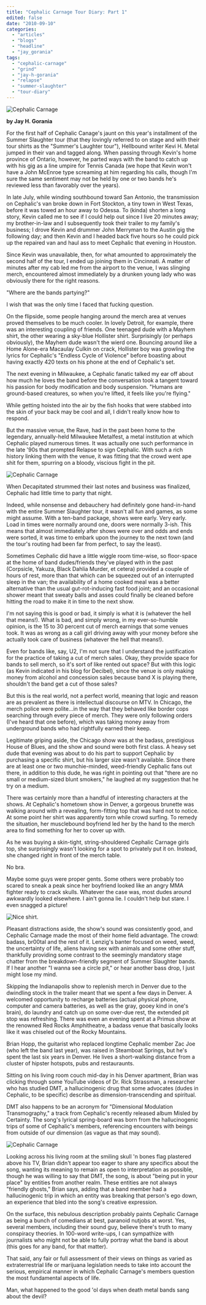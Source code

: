 ```yaml
---
title: "Cephalic Carnage Tour Diary: Part 1"
edited: false
date: "2010-09-10"
categories:
  - "articles"
  - "blogs"
  - "headline"
  - "jay_gorania"
tags:
  - "cephalic-carnage"
  - "grind"
  - "jay-h-gorania"
  - "relapse"
  - "summer-slaughter"
  - "tour-diary"
---
```


![](http://www.hellbound.ca/wp-content/uploads/2010/09/head.jpg "Cephalic Carnage")

**by Jay H. Gorania**

For the first half of Cephalic Canage's jaunt on this year's installment of the Summer Slaughter tour (that they lovingly referred to on stage and with their tour shirts as the "Summer's Laughter tour"), Hellbound writer Kevi H. Metal jumped in their van and tagged along. When passing through Kevin's home province of Ontario, however, he parted ways with the band to catch up with his gig as a line umpire for Tennis Canada (we hope that Kevin won't have a John McEnroe type screaming at him regarding his calls, though I'm sure the same sentiment may not be held by one or two bands he's reviewed less than favorably over the years).

In late July, while winding southbound toward San Antonio, the transmission on Cephalic's van broke down in Fort Stockton, a tiny town in West Texas, before it was towed an hour away to Odessa. To (kinda) shorten a long story, Kevin called me to see if I could help out since I live 20 minutes away; my brother-in-law and I subsequently took their trailer to my family's business; I drove Kevin and drummer John Merryman to the Austin gig the following day; and then Kevin and I headed back five hours so he could pick up the repaired van and haul ass to meet Cephalic that evening in Houston.

Since Kevin was unavailable, then, for what amounted to approximately the second half of the tour, I ended up joining them in Cincinnati. A matter of minutes after my cab led me from the airport to the venue, I was slinging merch, encountered almost immediately by a drunken young lady who was obviously there for the right reasons.

"Where are the bands partying?"

I wish that was the only time I faced that fucking question.

On the flipside, some people hanging around the merch area at venues proved themselves to be much cooler. In lovely Detroit, for example, there was an interesting coupling of friends. One teenaged dude with a Mayhem shirt, the other wearing a sky-blue Hollister shirt. Surprisingly (or perhaps obviously), the Mayhem dude wasn't the wierd one. Bouncing around like a Home Alone-era Macaulay Culkin on crack, Hollister boy was growling the lyrics for Cephalic's "Endless Cycle of Violence" before boasting about having exactly 420 texts on his phone at the end of Cephalic's set.

The next evening in Milwaukee, a Cephalic fanatic talked my ear off about how much he loves the band before the conversation took a tangent toward his passion for body modification and body suspension. "Humans are ground-based creatures, so when you're lifted, it feels like you're flying."

While getting hoisted into the air by the fish hooks that were stabbed into the skin of your back may be cool and all, I didn't really know how to respond.

But the massive venue, the Rave, had in the past been home to the legendary, annually-held Milwaukee Metalfest, a metal institution at which Cephalic played numerous times. It was actually one such performance in the late '90s that prompted Relapse to sign Cephalic. With such a rich history linking them with the venue, it was fitting that the crowd went ape shit for them, spurring on a bloody, viscious fight in the pit.

![Cephalic Carnage](http://www.hellbound.ca/wp-content/uploads/2010/09/SAM_0039.jpg "Cephalic Carnage")

When Decapitated strummed their last notes and business was finalized, Cephalic had little time to party that night.

Indeed, while nonsense and debauchery had definitely gone hand-in-hand with the entire Summer Slaughter tour, it wasn't all fun and games, as some might assume. With a ten-band package, shows were early. Very early. Load in times were normally around one, doors were normally 3-ish. This means that almost immediately after shows were over and odds and ends were sorted, it was time to embark upon the journey to the next town (and the tour's routing had been far from perfect, to say the least).

Sometimes Cephalic did have a little wiggle room time-wise, so floor-space at the home of band dudes/friends they've played with in the past (Corpsicle, Yakuza, Black Dahlia Murder, et cetera) provided a couple of hours of rest, more than that which can be squeezed out of an interrupted sleep in the van; the availability of a home cooked meal was a better alternative than the usual gut-rot-inducing fast food joint; and an occasional shower meant that sweaty balls and asses could finally be cleaned before hitting the road to make it in time to the next show.

I'm not saying this is good or bad, it simply is what it is (whatever the hell that means!). What is bad, and simply wrong, in my ever-so-humble opinion, is the 15 to 30 percent cut of merch earnings that some venues took. It was as wrong as a call girl driving away with your money before she actually took care of business (whatever the hell that means!).

Even for bands like, say, U2, I'm not sure that I understand the justification for the practice of taking a cut of merch sales. Okay, they provide space for bands to sell merch, so it's sort of like rented out space? But with this logic (as Kevin indicated in his blog for Decibel), since the venue is only making money from alcohol and concession sales because band X is playing there, shouldn't the band get a cut of those sales?

But this is the real world, not a perfect world, meaning that logic and reason are as prevalent as there is intellectual discourse on MTV. In Chicago, the merch police were polite...in the way that they behaved like border cops searching through every piece of merch. They were only following orders (I've heard that one before), which was taking money away from underground bands who had rightfully earned their keep.

Legitimate griping aside, the Chicago show was at the badass, prestigious House of Blues, and the show and sound were both first class. A heavy set dude that evening was about to do his part to support Cephalic by purchasing a specific shirt, but his larger size wasn't available. Since there are at least one or two munchie-minded, weed-friendly Cephalic fans out there, in addition to this dude, he was right in pointing out that "there are no small or medium-sized blunt smokers," he laughed at my suggestion that he try on a medium.

There was certainly more than a handful of interesting characters at the shows. At Cephalic's hometown show in Denver, a gorgeous brunette was walking around with a revealing, form-fitting top that was hard not to notice. At some point her shirt was apparently torn while crowd surfing. To remedy the situation, her musclebound boyfriend led her by the hand to the merch area to find something for her to cover up with.

As he was buying a skin-tight, string-shouldered Cephalic Carnage girls top, she surprisingly wasn't looking for a spot to privately put it on. Instead, she changed right in front of the merch table.

No bra.

Maybe some guys were proper gents. Some others were probably too scared to sneak a peak since her boyfriend looked like an angry MMA fighter ready to crack skulls. Whatever the case was, most dudes around awkwardly looked elsewhere. I ain't gonna lie. I couldn't help but stare. I even snagged a picture!

![Nice shirt.](http://www.hellbound.ca/wp-content/uploads/2010/09/SAM_0005.jpg "Nice shirt.")

Pleasant distractions aside, the show's sound was consistently good, and Cephalic Carnage made the most of their home field advantage. The crowd: badass, br00tal and the rest of it. Lenzig's banter focused on weed, weed, the uncertainty of life, aliens having sex with animals and some other stuff, thankfully providing some contrast to the seemingly mandatory stage chatter from the breakdown-friendly segment of Summer Slaughter bands. If I hear another "I wanna see a circle pit," or hear another bass drop, I just might lose my mind.

Skipping the Indianapolis show to replenish merch in Denver due to the dwindling stock in the trailer meant that we spent a few days in Denver. A welcomed opportunity to recharge batteries (actual physical phone, computer and camera batteries, as well as the gray, gooey kind in one's brain), do laundry and catch up on some over-due rest, the extended pit stop was refreshing. There was even an evening spent at a Primus show at the renowned Red Rocks Amphitheatre, a badass venue that basically looks like it was chiseled out of the Rocky Mountains.

Brian Hopp, the guitarist who replaced longtime Cephalic member Zac Joe (who left the band last year), was raised in Steamboat Springs, but he's spent the last six years in Denver. He lives a short-walking distance from a cluster of hipster hotspots, pubs and restauraunts.

Sitting on his living room couch mid-day in his Denver apartment, Brian was clicking through some YouTube videos of Dr. Rick Strassman, a researcher who has studied DMT, a hallucinogenic drug that some advocates (dudes in Cephalic, to be specific) describe as dimension-transcending and spiritual.

DMT also happens to be an acronym for "Dimensional Modulation Transmography," a track from Cephalic's recently released album Misled by Certainty. The song's lyrical spring-board was born from the hallucinogenic trips of some of Cephalic's members, referencing encounters with beings from outside of our dimension (as vague as that may sound).

![Cephalic Carnage](http://www.hellbound.ca/wp-content/uploads/2010/09/SAM_0003.jpg "Cephalic Carnage")

Looking across his living room at the smiling skull 'n bones flag plastered above his TV, Brian didn't appear too eager to share any specifics about the song, wanting its meaning to remain as open to interpretation as possible, though he was willing to say that DMT, the song, is about "being put in your place" by entities from another realm. These entities are not always "friendly ghosts," Brian says, adding that a band member had a hallucinogenic trip in which an entity was breaking that person's ego down, an experience that bled into the song's creative expression.

On the surface, this nebulous description probably paints Cephalic Carnage as being a bunch of comedians at best, paranoid nutjobs at worst. Yes, several members, including their sound guy, believe there's truth to many conspiracy theories. In 100-word write-ups, I can sympathize with journalists who might not be able to fully portray what the band is about (this goes for any band, for that matter).

That said, any fair or full assessment of their views on things as varied as extraterrestrial life or marijuana legislation needs to take into account the serious, empirical manner in which Cephalic Carnage's members question the most fundamental aspects of life.

Man, what happened to the good 'ol days when death metal bands sang about the devil?
